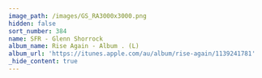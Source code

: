 ```yaml
---
image_path: /images/GS_RA3000x3000.png
hidden: false
sort_number: 384
name: SFR - Glenn Shorrock
album_name: Rise Again - Album . (L)
album_url: 'https://itunes.apple.com/au/album/rise-again/1139241781'
_hide_content: true
---
```


